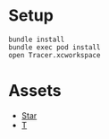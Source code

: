 Setup
=====

```
bundle install
bundle exec pod install
open Tracer.xcworkspace
```

Assets
======

* [Star](https://openclipart.org/detail/95431/star)
* [T](https://openclipart.org/detail/288906/floral-alphabet-t)


